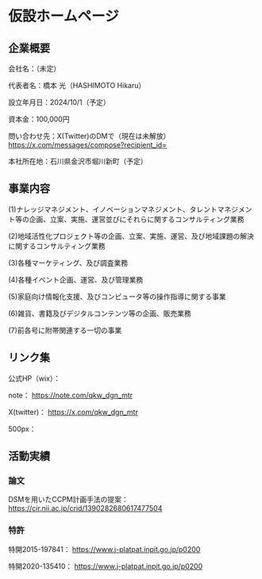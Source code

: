 # 仮設ホームページ
## 企業概要

会社名：（未定）
  
代表者名：橋本 光（HASHIMOTO Hikaru）

設立年月日：2024/10/1（予定）

資本金：100,000円

問い合わせ先：X(Twitter)のDMで（現在は未解放）
https://x.com/messages/compose?recipient_id=

本社所在地：石川県金沢市堀川新町（予定）


## 事業内容
(1)ナレッジマネジメント、イノベーションマネジメント、タレントマネジメント等の企画、立案、実施、運営並びにそれらに関するコンサルティング業務

(2)地域活性化プロジェクト等の企画、立案、実施、運営、及び地域課題の解決に関するコンサルティング業務

(3)各種マーケティング、及び調査業務

(4)各種イベント企画、運営、及び管理業務

(5)家庭向け情報化支援、及びコンピュータ等の操作指導に関する事業

(6)雑貨、書籍及びデジタルコンテンツ等の企画、販売業務

(7)前各号に附帯関連する一切の事業




## リンク集
公式HP（wix）：


note：
https://note.com/qkw_dgn_mtr

X(twitter)：
https://x.com/qkw_dgn_mtr


500px：




## 活動実績

 ### 論文
DSMを用いたCCPM計画手法の提案：
https://cir.nii.ac.jp/crid/1390282680617477504
 
### 特許
特開2015-197841：
https://www.j-platpat.inpit.go.jp/p0200
 
特開2020-135410：
https://www.j-platpat.inpit.go.jp/p0200
